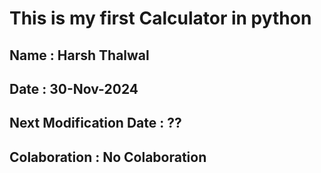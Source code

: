 # This is my first Calculator in python
## Name : Harsh Thalwal
## Date : 30-Nov-2024
## Next Modification Date : ??
## Colaboration : No Colaboration
